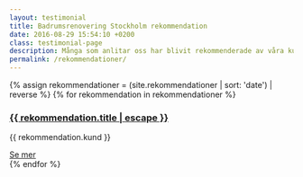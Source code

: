 ```yaml
---
layout: testimonial
title: Badrumsrenovering Stockholm rekommendation
date: 2016-08-29 15:54:10 +0200
class: testimonial-page
description: Många som anlitar oss har blivit rekommenderade av våra kunder. De visar att de uppskattar vårt arbete och det kommer du garanterat också att göra.
permalink: /rekommendationer/
---
```

<section class="grid-container" itemprop="articleBody">
  {% assign rekommendationer = (site.rekommendationer | sort: 'date') | reverse %}
  {% for rekommendation in rekommendationer %}
  <div class="col-2">
    <div class="testimonial block">
      <figure class="{% if rekommendation.main_image %}main_image{% else %}icon_towel{% endif %}">
        <a href="{{ rekommendation.url | prepend: site.baseurl }}" title="{{ rekommendation.title | escape }}">
          <amp-img class="img-responsive img-grid" placeholder
            src="{% if rekommendation.main_image %}{{ rekommendation.main_image }}{% else %}{{ site.icon_towel }}{% endif %}"
            layout="responsive" width="360" height="216"
            alt="{{ rekommendation.title }}">
          </amp-img>
        </a>
      </figure>
      <div class="testimonial-content">
        <h3><a class="post-link" href="{{ rekommendation.url | prepend: site.baseurl }}" title="{{ rekommendation.title | escape }}">{{ rekommendation.title | escape }}</a></h3>
        <p class="testimonial-client">{{ rekommendation.kund }}</p>
        <a class="testimonial-more" href="{{ rekommendation.url | prepend: site.baseurl }}" title="{{ rekommendation.title | escape }}">Se mer</a>
      </div>
    </div>
  </div>
  {% endfor %}
</section>